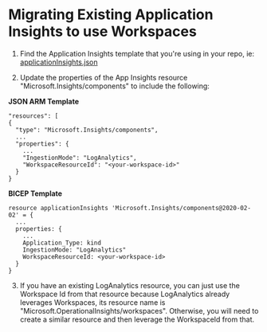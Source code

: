 # Migrating Existing Application Insights to use Workspaces

1. Find the Application Insights template that you're using in your repo, ie: [applicationInsights.json](../Infrastructure/data/applicationInsights.json)

2. Update the properties of the App Insights resource "Microsoft.Insights/components" to include the following:

<b>JSON ARM Template</b>
```
"resources": [
{
  "type": "Microsoft.Insights/components",
  ...
  "properties": {
    ...
    "IngestionMode": "LogAnalytics",
    "WorkspaceResourceId": "<your-workspace-id>"
  }
}
```

<b>BICEP Template</b>
```
resource applicationInsights 'Microsoft.Insights/components@2020-02-02' = {
  ...
  properties: {
    ...
    Application_Type: kind
    IngestionMode: "LogAnalytics"
    WorkspaceResourceId: <your-workspace-id>
  }
}
```

3. If you have an existing LogAnalytics resource, you can just use the Workspace Id from that resource because LogAnalytics already
leverages Workspaces, its resource name is "Microsoft.OperationalInsights/workspaces". Otherwise, you will need to create a similar
resource and then leverage the WorkspaceId from that.